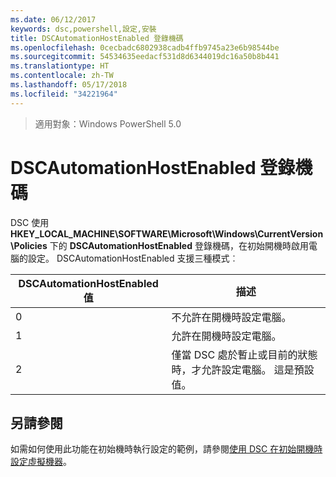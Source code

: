 ```yaml
---
ms.date: 06/12/2017
keywords: dsc,powershell,設定,安裝
title: DSCAutomationHostEnabled 登錄機碼
ms.openlocfilehash: 0cecbadc6802938cadb4ffb9745a23e6b98544be
ms.sourcegitcommit: 54534635eedacf531d8d6344019dc16a50b8b441
ms.translationtype: HT
ms.contentlocale: zh-TW
ms.lasthandoff: 05/17/2018
ms.locfileid: "34221964"
---
```

>適用對象：Windows PowerShell 5.0

# <a name="dscautomationhostenabled-registry-key"></a>DSCAutomationHostEnabled 登錄機碼

DSC 使用 **HKEY_LOCAL_MACHINE\SOFTWARE\Microsoft\Windows\CurrentVersion\Policies** 下的 **DSCAutomationHostEnabled** 登錄機碼，在初始開機時啟用電腦的設定。
DSCAutomationHostEnabled 支援三種模式︰

|  DSCAutomationHostEnabled 值  |  描述   |
|---|---|
0 | 不允許在開機時設定電腦。 |
1 | 允許在開機時設定電腦。 |
2 | 僅當 DSC 處於暫止或目前的狀態時，才允許設定電腦。 這是預設值。 |

## <a name="see-also"></a>另請參閱

如需如何使用此功能在初始機時執行設定的範例，請參閱[使用 DSC 在初始開機時設定虛擬機器](bootstrapDsc.md)。